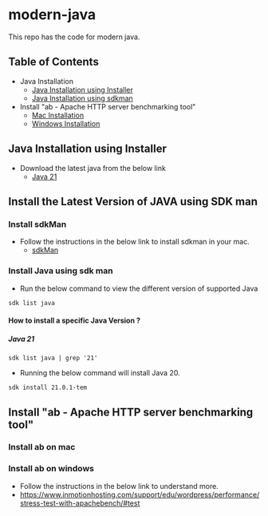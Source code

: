 # modern-java

This repo has the code for modern java.

## Table of Contents

- Java Installation
  - [Java Installation using Installer](#java-installation-using-installer)
  - [Java Installation using sdkman](#install-java-using-sdk-man)
- Install "ab - Apache HTTP server benchmarking tool"
  - [Mac Installation](#install-ab-on-mac)
  - [Windows Installation](#install-ab-on-windows)

## Java Installation using Installer

- Download the latest java from the below link
  - [Java 21](https://www.oracle.com/java/technologies/downloads/)

## Install the Latest Version of JAVA using SDK man

### Install sdkMan

- Follow the instructions in the below link to install sdkman in your mac.
    - [sdkMan](https://sdkman.io/install)

### Install Java using sdk man

- Run the below command to view the different version of supported Java
```agsl
sdk list java
```
#### How to install a specific Java Version ?

##### Java 21

```linux
sdk list java | grep '21'
```
- Running the below command will install Java 20.

```linux
sdk install 21.0.1-tem
```

## Install "ab - Apache HTTP server benchmarking tool"

### Install ab on mac

### Install ab on windows
- Follow the instructions in the below link to understand more.
 - https://www.inmotionhosting.com/support/edu/wordpress/performance/stress-test-with-apachebench/#test